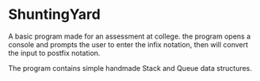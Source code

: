 # ShuntingYard
A basic program made for an assessment at college. the program opens a console and prompts the user to enter the infix notation, then will convert the input to postfix notation.

The program contains simple handmade Stack and Queue data structures.
